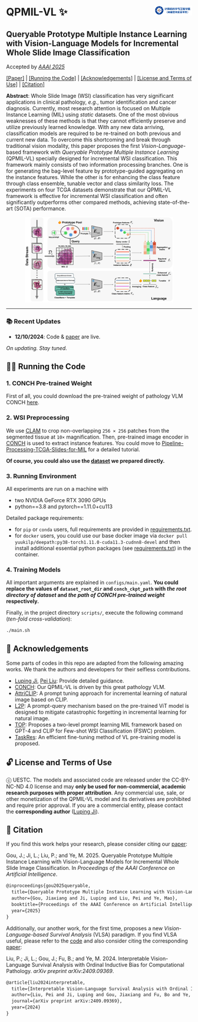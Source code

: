 QPMIL-VL ✨ <a href="https://www.scse.uestc.edu.cn/"> <img width="20%" src="./docs/school.png" align="right" /> </a>
===========

## Queryable Prototype Multiple Instance Learning with Vision-Language Models for Incremental Whole Slide Image Classification

Accepted by *[AAAI 2025](https://aaai.org/conference/aaai/aaai-25/)*

[[Paper]](https://arxiv.org/abs/2410.10573) | [[Running the Code]](https://github.com/can-can-ya/QPMIL-VL?tab=readme-ov-file#-running-the-code) | [[Acknowledgements]](https://github.com/can-can-ya/QPMIL-VL?tab=readme-ov-file#-acknowledgements) | [[License and Terms of Use]](https://github.com/can-can-ya/QPMIL-VL?tab=readme-ov-file#-license-and-terms-of-use) | [[Citation]](https://github.com/can-can-ya/QPMIL-VL?tab=readme-ov-file#-citation)

**Abstract**: Whole Slide Image (WSI) classification has very significant applications in clinical pathology, *e.g.*, tumor identification and cancer diagnosis. Currently, most research attention is focused on Multiple Instance Learning (MIL) using *static* datasets. One of the most obvious weaknesses of these methods is that they cannot efficiently preserve and utilize previously learned knowledge. With any new data arriving, classification models are required to be re-trained on both previous and current new data. To overcome this shortcoming and break through traditional vision modality, this paper proposes the first *Vision-Language*-based framework with *Queryable Prototype Multiple Instance Learning* (QPMIL-VL) specially designed for incremental WSI classification. This framework mainly consists of two information processing branches. One is for generating the bag-level feature by prototype-guided aggregating on the instance features. While the other is for enhancing the class feature through class ensemble, tunable vector and class similarity loss. The experiments on four TCGA datasets demonstrate that our QPMIL-VL framework is effective for incremental WSI classification and often significantly outperforms other compared methods, achieving state-of-the-art (SOTA) performance.

<div align="center">
  <a href="https://arxiv.org/pdf/2410.10573">
    <img width="80%" height="auto" src="./docs/QPMIL-VL.png" />
  </a>
</div>

---

### 📚 Recent Updates

- **12/10/2024**: Code & [paper](https://arxiv.org/abs/2410.10573) are live.

*On updating. Stay tuned.*

## 👩‍💻 Running the Code

### 1. CONCH Pre-trained Weight

First of all, you could download the pre-trained weight of pathology VLM CONCH [here](https://huggingface.co/MahmoodLab/CONCH/tree/main).

### 2. WSI Preprocessing

We use [CLAM](https://github.com/mahmoodlab/CLAM) to crop non-overlapping `256 × 256` patches from the segmented tissue at `10×` magnification. Then, pre-trained image encoder in [CONCH](https://github.com/mahmoodlab/CONCH) is used to extract instance features. You could move to [Pipeline-Processing-TCGA-Slides-for-MIL](https://github.com/liupei101/Pipeline-Processing-TCGA-Slides-for-MIL) for a detailed tutorial.

**Of course, you could also use the [dataset](https://pan.baidu.com/s/15ZxpXI2zqVuBb7gsqv_DTA?pwd=gd30) we prepared directly.**

### 3. Running Environment

All experiments are run on a machine with

- two NVIDIA GeForce RTX 3090 GPUs
- python==3.8 and pytorch==1.11.0+cu113

Detailed package requirements:

- for `pip` or `conda` users, full requirements are provided in [requirements.txt](https://github.com/can-can-ya/QPMIL-VL/blob/main/requirements.txt).
- for `docker` users, you could use our base docker image via `docker pull yuukilp/deepath:py38-torch1.11.0-cuda11.3-cudnn8-devel` and then install additional essential python packages (see [requirements.txt](https://github.com/can-can-ya/QPMIL-VL/blob/main/requirements.txt)) in the container.

### 4. Training Models

All important arguments are explained in `configs/main.yaml`. **You could replace the values of `dataset_root_dir` and `conch_ckpt_path` with *the root directory of dataset* and *the path of CONCH pre-trained weight* respectively.**

Finally, in the project directory `scripts/`, execute the following command (*ten-fold cross-validation*):

```bash
./main.sh
```

## 🌈 Acknowledgements

Some parts of codes in this repo are adapted from the following amazing works. We thank the authors and developers for their selfless contributions. 

- [Luping Ji](https://faculty.uestc.edu.cn/jiluping/zh_CN/index.htm), [Pei Liu](https://liupei101.github.io): Provide detailed guidance.
- [CONCH](https://github.com/mahmoodlab/CONCH): Our QPMIL-VL is driven by this great pathology VLM.
- [AttriCLIP](https://github.com/vanity1129/AttriCLIP): A prompt tuning approach for incremental learning of natural image based on CLIP.
- [L2P](https://github.com/JH-LEE-KR/l2p-pytorch): A prompt-query mechanism based on the pre-trained ViT model is designed to mitigate catastrophic forgetting in incremental learning for natural image.
- [TOP](https://github.com/miccaiif/TOP): Proposes a two-level prompt learning MIL framework based on GPT-4 and CLIP for Few-shot WSI Classification (FSWC) problem.
- [TaskRes](https://github.com/geekyutao/TaskRes): An efficient fine-tuning method of VL pre-training model is proposed.

## 🔓 License and Terms of Use

ⓒ UESTC. The models and associated code are released under the CC-BY-NC-ND 4.0 license and may **only be used for non-commercial, academic research purposes with proper attribution**. Any commercial use, sale, or other monetization of the QPMIL-VL model and its derivatives are prohibited and require prior approval. If you are a commercial entity, please contact the **corresponding author** ([Luping Ji](https://faculty.uestc.edu.cn/jiluping/zh_CN/index.htm)).

## 📝 Citation

If you find this work helps your research, please consider citing our [paper](https://arxiv.org/abs/2410.10573):

Gou, J.; Ji, L.; Liu, P.; and Ye, M. 2025. Queryable Prototype Multiple Instance Learning with Vision-Language Models for Incremental Whole Slide Image Classification. In *Proceedings of the AAAI Conference on Artificial Intelligence*.

```txt
@inproceedings{gou2025queryable,
  title={Queryable Prototype Multiple Instance Learning with Vision-Language Models for Incremental Whole Slide Image Classification},
  author={Gou, Jiaxiang and Ji, Luping and Liu, Pei and Ye, Mao},
  booktitle={Proceedings of the AAAI Conference on Artificial Intelligence},
  year={2025}
}
```

Additionally, our another work, for the first time, proposes a new *Vision-Language-based Survival Analysis* (VLSA) paradigm. If you find VLSA useful, please refer to the [code](https://github.com/liupei101/VLSA) and also consider citing the corresponding [paper](https://arxiv.org/abs/2409.09369):

Liu, P.; Ji, L.; Gou, J.; Fu, B.; and Ye, M. 2024. Interpretable Vision-Language Survival Analysis with Ordinal Inductive Bias for Computational Pathology. *arXiv preprint arXiv:2409.09369*.

```txt
@article{liu2024interpretable,
  title={Interpretable Vision-Language Survival Analysis with Ordinal Inductive Bias for Computational Pathology},
  author={Liu, Pei and Ji, Luping and Gou, Jiaxiang and Fu, Bo and Ye, Mao},
  journal={arXiv preprint arXiv:2409.09369},
  year={2024}
}
```